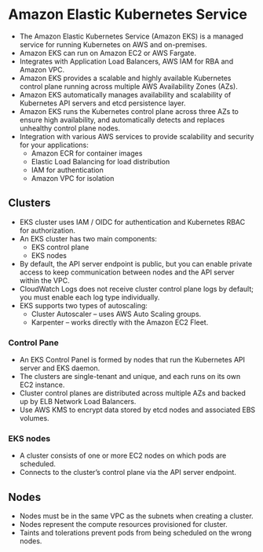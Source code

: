 # Amazon Elastic Kubernetes Service

- The Amazon Elastic Kubernetes Service (Amazon EKS) is a managed service for running Kubernetes on AWS and on-premises.
- Amazon EKS can run on Amazon EC2 or AWS Fargate.
- Integrates with Application Load Balancers, AWS IAM for RBA and Amazon VPC.
- Amazon EKS provides a scalable and highly available Kubernetes control plane running across multiple AWS Availability Zones (AZs).
- Amazon EKS automatically manages availability and scalability of Kubernetes API servers and etcd persistence layer.
- Amazon EKS runs the Kubernetes control plane across three AZs to ensure high availability, and automatically detects and replaces unhealthy control plane nodes.
- Integration with various AWS services to provide scalability and security for your applications:
  - Amazon ECR for container images
  - Elastic Load Balancing for load distribution
  - IAM for authentication
  - Amazon VPC for isolation
## Clusters
 - EKS cluster uses IAM / OIDC for authentication and Kubernetes RBAC for authorization.
 - An EKS cluster has two main components:
   - EKS control plane
   - EKS nodes   
 - By default, the API server endpoint is public, but you can enable private access to keep communication between nodes and the API server within the VPC.
 - CloudWatch Logs does not receive cluster control plane logs by default; you must enable each log type individually.
 - EKS supports two types of autoscaling:
   - Cluster Autoscaler – uses AWS Auto Scaling groups.
   - Karpenter – works directly with the Amazon EC2 Fleet.
### Control Pane
 - An EKS Control Panel is formed by nodes that run the Kubernetes API server and EKS daemon.
 - The clusters are single-tenant and unique, and each runs on its own EC2 instance.
 - Cluster control planes are distributed across multiple AZs and backed up by ELB Network Load Balancers.
 - Use AWS KMS to encrypt data stored by etcd nodes and associated EBS volumes.
### EKS nodes
 - A cluster consists of one or more EC2 nodes on which pods are scheduled.
 - Connects to the cluster’s control plane via the API server endpoint.
## Nodes
 - Nodes must be in the same VPC as the subnets when creating a cluster.
 - Nodes represent the compute resources provisioned for cluster.
 - Taints and tolerations prevent pods from being scheduled on the wrong nodes.



